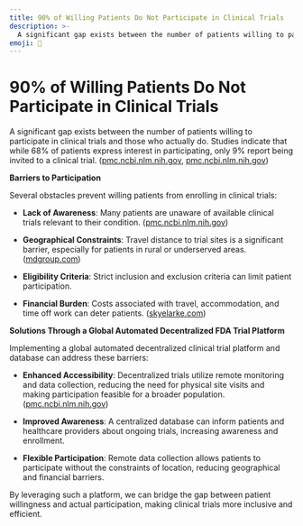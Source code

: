 ```yaml
---
title: 90% of Willing Patients Do Not Participate in Clinical Trials
description: >-
  A significant gap exists between the number of patients willing to participate in clinical trials and those who actually do. Studies indicate that while 68% of patients express interest in participating, only 9% report being invited to a clinical trial.
emoji: 🚧
---
```


# 90% of Willing Patients Do Not Participate in Clinical Trials

A significant gap exists between the number of patients willing to participate in clinical trials and those who actually do. Studies indicate that while 68% of patients express interest in participating, only 9% report being invited to a clinical trial. ([pmc.ncbi.nlm.nih.gov](https://pmc.ncbi.nlm.nih.gov/articles/PMC2664601), [pmc.ncbi.nlm.nih.gov](https://pmc.ncbi.nlm.nih.gov/articles/PMC8889234))

**Barriers to Participation**

Several obstacles prevent willing patients from enrolling in clinical trials:

- **Lack of Awareness**: Many patients are unaware of available clinical trials relevant to their condition. ([pmc.ncbi.nlm.nih.gov](https://pmc.ncbi.nlm.nih.gov/articles/PMC2664601))

- **Geographical Constraints**: Travel distance to trial sites is a significant barrier, especially for patients in rural or underserved areas. ([mdgroup.com](https://mdgroup.com/blog/distance-a-key-barrier-to-clinical-trial-access-decentralized-and-hybrid-trials))

- **Eligibility Criteria**: Strict inclusion and exclusion criteria can limit patient participation.

- **Financial Burden**: Costs associated with travel, accommodation, and time off work can deter patients. ([skyelarke.com](https://www.skyelarke.com/breaking-down-barriers-to-clinical-trial-participation))

**Solutions Through a Global Automated Decentralized FDA Trial Platform**

Implementing a global automated decentralized clinical trial platform and database can address these barriers:

- **Enhanced Accessibility**: Decentralized trials utilize remote monitoring and data collection, reducing the need for physical site visits and making participation feasible for a broader population. ([pmc.ncbi.nlm.nih.gov](https://pmc.ncbi.nlm.nih.gov/articles/PMC10465321))

- **Improved Awareness**: A centralized database can inform patients and healthcare providers about ongoing trials, increasing awareness and enrollment.

- **Flexible Participation**: Remote data collection allows patients to participate without the constraints of location, reducing geographical and financial barriers.

By leveraging such a platform, we can bridge the gap between patient willingness and actual participation, making clinical trials more inclusive and efficient.
